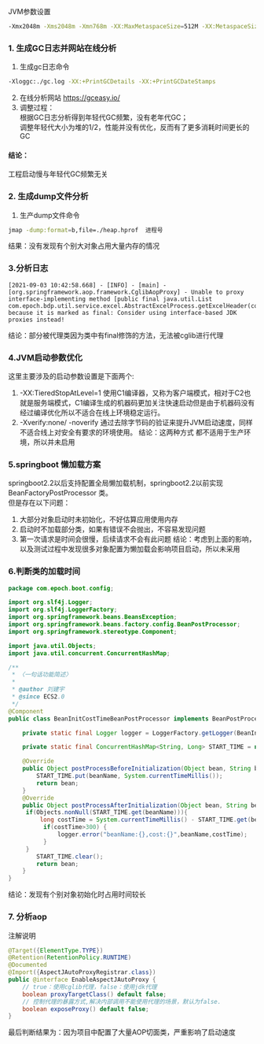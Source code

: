 JVM参数设置
```bash
-Xmx2048m -Xms2048m -Xmn768m -XX:MaxMetaspaceSize=512M -XX:MetaspaceSize=512M
```
### 1. 生成GC日志并网站在线分析
1. 生成gc日志命令
```bash
-Xloggc:./gc.log -XX:+PrintGCDetails -XX:+PrintGCDateStamps
```
2. 在线分析网站
    https://gceasy.io/
3. 调整过程：  
根据GC日志分析得到年轻代GC频繁，没有老年代GC；  
调整年轻代大小为堆的1/2，性能并没有优化，反而有了更多消耗时间更长的GC  
#### 结论：
工程启动慢与年轻代GC频繁无关

### 2. 生成dump文件分析
1. 生产dump文件命令
```bash
jmap -dump:format=b,file=./heap.hprof  进程号
```
结果：没有发现有个别大对象占用大量内存的情况
### 3.分析日志
```
[2021-09-03 10:42:58.668] - [INFO] - [main] - [org.springframework.aop.framework.CglibAopProxy] - Unable to proxy interface-implementing method [public final java.util.List com.epoch.bdp.util.service.excel.AbstractExcelProcess.getExcelHeader(com.epoch.bdp.util.service.excel.context.ExcelProcessContext)] because it is marked as final: Consider using interface-based JDK proxies instead! 

```
结论：部分被代理类因为类中有final修饰的方法，无法被cglib进行代理
### 4.JVM启动参数优化
这里主要涉及的启动参数设置是下面两个:  
1. -XX:TieredStopAtLevel=1
使用C1编译器，又称为客户端模式，相对于C2也就是服务端模式，C1编译生成的机器码更加关注快速启动但是由于机器码没有经过编译优化所以不适合在线上环境稳定运行。
2. -Xverify:none/ -noverify
通过去除字节码的验证来提升JVM启动速度，同样不适合线上对安全有要求的环境使用。
结论：这两种方式 都不适用于生产环境，所以并未启用
### 5.springboot 懒加载方案
springboot2.2以后支持配置全局懒加载机制，springboot2.2以前实现BeanFactoryPostProcessor 类。  
但是存在以下问题：  
1. 大部分对象启动时未初始化，不好估算应用使用内存
2. 启动时不加载部分类，如果有错误不会抛出，不容易发现问题
3. 第一次请求是时间会很慢，后续请求不会有此问题
结论：考虑到上面的影响，以及测试过程中发现很多对象配置为懒加载会影响项目启动，所以未采用
### 6.判断类的加载时间

```java
package com.epoch.boot.config;

import org.slf4j.Logger;
import org.slf4j.LoggerFactory;
import org.springframework.beans.BeansException;
import org.springframework.beans.factory.config.BeanPostProcessor;
import org.springframework.stereotype.Component;

import java.util.Objects;
import java.util.concurrent.ConcurrentHashMap;

/**
 * 〈一句话功能简述〉
 *
 * @author 刘建宇
 * @since ECS2.0
 */
@Component
public class BeanInitCostTimeBeanPostProcessor implements BeanPostProcessor {

    private static final Logger logger = LoggerFactory.getLogger(BeanInitCostTimeBeanPostProcessor.class);

    private static final ConcurrentHashMap<String, Long> START_TIME = new ConcurrentHashMap<>();

    @Override
    public Object postProcessBeforeInitialization(Object bean, String beanName) throws BeansException {
        START_TIME.put(beanName, System.currentTimeMillis());
        return bean;
    }
    @Override
    public Object postProcessAfterInitialization(Object bean, String beanName) throws BeansException {
     if(Objects.nonNull(START_TIME.get(beanName))){
         long costTime = System.currentTimeMillis() - START_TIME.get(beanName);
          if(costTime>300) {
              logger.error("beanName:{},cost:{}",beanName,costTime);
          }
     }
        START_TIME.clear();
        return bean;
    }
}
```
结论：发现有个别对象初始化时占用时间较长
### 7. 分析aop
注解说明
```java
@Target({ElementType.TYPE})
@Retention(RetentionPolicy.RUNTIME)
@Documented
@Import({AspectJAutoProxyRegistrar.class})
public @interface EnableAspectJAutoProxy {
    // true：使用cglib代理，false：使用jdk代理
    boolean proxyTargetClass() default false;
    // 控制代理的暴露方式,解决内部调用不能使用代理的场景，默认为false.
    boolean exposeProxy() default false;
}
```
最后判断结果为：因为项目中配置了大量AOP切面类，严重影响了启动速度
